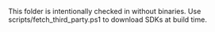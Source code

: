 ﻿This folder is intentionally checked in without binaries.
Use scripts/fetch_third_party.ps1 to download SDKs at build time.
